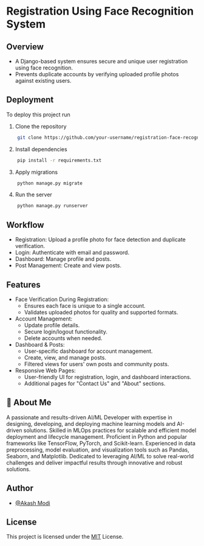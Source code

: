     
# Registration Using Face Recognition System


## Overview
- A Django-based system ensures secure and unique user registration using face recognition.
- Prevents duplicate accounts by verifying uploaded profile photos against existing users.
## Deployment

To deploy this project run
1.  Clone the repository

```bash
    git clone https://github.com/your-username/registration-face-recognition.git  
```
2.  Install dependencies
```bash
    pip install -r requirements.txt  
```
3. Apply migrations
```bash
    python manage.py migrate  
```
4.  Run the server
```bash
    python manage.py runserver  
```
## Workflow
-   Registration: Upload a profile photo for face detection and duplicate verification.
-   Login: Authenticate with email and password.
-   Dashboard: Manage profile and posts.
-   Post Management: Create and view posts.



## Features

-   Face Verification During Registration:
    -   Ensures each face is unique to a single account.
    -   Validates uploaded photos for quality and supported formats.
-   Account Management:
    -   Update profile details.
    -   Secure login/logout functionality.
    -   Delete accounts when needed.
-   Dashboard & Posts:
    -   User-specific dashboard for account management.
    -   Create, view, and manage posts.
    -   Filtered views for users' own posts and community posts.
-   Responsive Web Pages:
    -   User-friendly UI for registration, login, and dashboard interactions.
    -   Additional pages for "Contact Us" and "About" sections.


## 🚀 About Me
A passionate and results-driven AI/ML Developer with expertise in designing, developing, and deploying machine learning models and AI-driven solutions. Skilled in MLOps practices for scalable and efficient model deployment and lifecycle management. Proficient in Python and popular frameworks like TensorFlow, PyTorch, and Scikit-learn. Experienced in data preprocessing, model evaluation, and visualization tools such as Pandas, Seaborn, and Matplotlib. Dedicated to leveraging AI/ML to solve real-world challenges and deliver impactful results through innovative and robust solutions.


## Author

- [@Akash Modi](https://www.github.com/Akashmodi258)


## License
This project is licensed under the [MIT](https://choosealicense.com/licenses/mit/) License.




    
